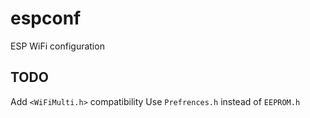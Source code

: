 # espconf
ESP WiFi configuration


## TODO
Add `<WiFiMulti.h>` compatibility
Use `Prefrences.h` instead of `EEPROM.h`

